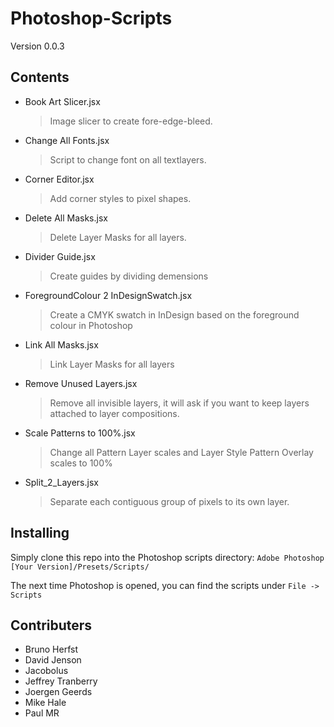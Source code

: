 Photoshop-Scripts
=================

Version 0.0.3

Contents
--------
* Book Art Slicer.jsx
  > Image slicer to create fore-edge-bleed.
* Change All Fonts.jsx
  > Script to change font on all textlayers.
* Corner Editor.jsx
  > Add corner styles to pixel shapes.
* Delete All Masks.jsx
  > Delete Layer Masks for all layers.
* Divider Guide.jsx
  > Create guides by dividing demensions
* ForegroundColour 2 InDesignSwatch.jsx
  > Create a CMYK swatch in InDesign based on the foreground colour in Photoshop
* Link All Masks.jsx
  > Link Layer Masks for all layers
* Remove Unused Layers.jsx
  > Remove all invisible layers, it will ask if you want to keep layers attached to layer compositions.
* Scale Patterns to 100%.jsx
  > Change all Pattern Layer scales and Layer Style Pattern Overlay scales to 100%
* Split_2_Layers.jsx
  > Separate each contiguous group of pixels to its own layer.

Installing
----------
Simply clone this repo into the Photoshop scripts directory:
`Adobe Photoshop [Your Version]/Presets/Scripts/`

The next time Photoshop is opened, you can find the scripts under `File -> Scripts`

Contributers
------------

  * Bruno Herfst
  * David Jenson
  * Jacobolus
  * Jeffrey Tranberry
  * Joergen Geerds
  * Mike Hale
  * Paul MR

